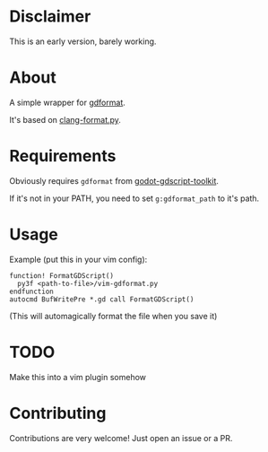 # Disclaimer
This is an early version, barely working.

# About
A simple wrapper for [gdformat](https://github.com/Scony/godot-gdscript-toolkit).

It's based on [clang-format.py](https://github.com/llvm/llvm-project/blob/main/clang/tools/clang-format/clang-format.py).

# Requirements
Obviously requires `gdformat` from [godot-gdscript-toolkit](https://github.com/Scony/godot-gdscript-toolkit).

If it's not in your PATH, you need to set `g:gdformat_path` to it's path.


# Usage
Example (put this in your vim config):
```
function! FormatGDScript()
  py3f <path-to-file>/vim-gdformat.py
endfunction
autocmd BufWritePre *.gd call FormatGDScript()
```
(This will automagically format the file when you save it)


# TODO
Make this into a vim plugin somehow

# Contributing
Contributions are very welcome! Just open an issue or a PR.
